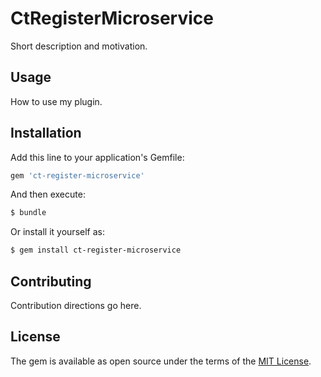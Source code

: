 # CtRegisterMicroservice
Short description and motivation.

## Usage
How to use my plugin.

## Installation
Add this line to your application's Gemfile:

```ruby
gem 'ct-register-microservice'
```

And then execute:
```bash
$ bundle
```

Or install it yourself as:
```bash
$ gem install ct-register-microservice
```

## Contributing
Contribution directions go here.

## License
The gem is available as open source under the terms of the [MIT License](http://opensource.org/licenses/MIT).
